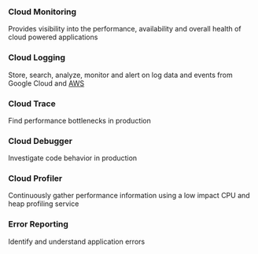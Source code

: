 ### Cloud Monitoring

Provides visibility into the performance, availability and overall health of cloud powered applications

### Cloud Logging

Store, search, analyze, monitor and alert on log data and events from Google Cloud and [AWS](../../AWS/AWS.md)

### Cloud Trace

Find performance bottlenecks in production

### Cloud Debugger

Investigate code behavior in production

### Cloud Profiler

Continuously gather performance information using a low impact CPU and heap profiling service

### Error Reporting

Identify and understand application errors
